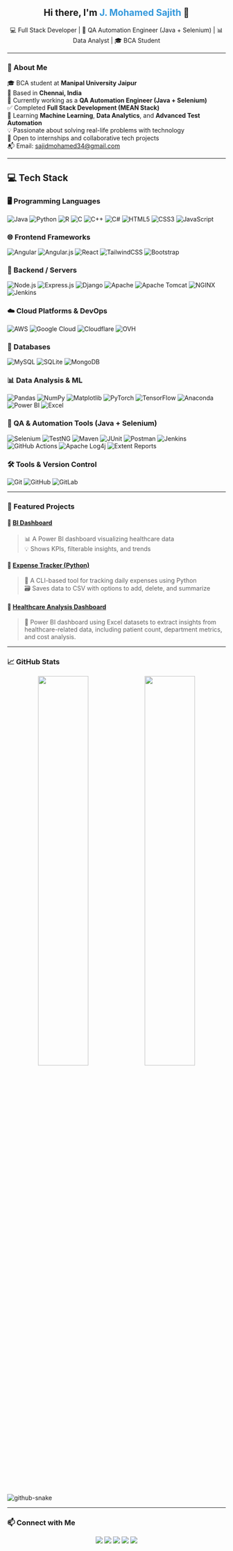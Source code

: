 <!-- Profile Header -->
<h2 align="center">Hi there, I'm <span style="color:#3498db;">J. Mohamed Sajith</span> 👋</h2>
<p align="center">
  💻 Full Stack Developer | 🧪 QA Automation Engineer (Java + Selenium) | 📊 Data Analyst | 🎓 BCA Student 
</p>

---

### 🚀 About Me

🎓 BCA student at **Manipal University Jaipur**  
📍 Based in **Chennai, India**  
💼 Currently working as a **QA Automation Engineer (Java + Selenium)**  
✅ Completed **Full Stack Development (MEAN Stack)**  
🧠 Learning **Machine Learning**, **Data Analytics**, and **Advanced Test Automation**  
💡 Passionate about solving real-life problems with technology  
🤝 Open to internships and collaborative tech projects  
📬 Email: sajidmohamed34@gmail.com  

---

## 💻 Tech Stack

### 🖥️ Programming Languages

![Java](https://img.shields.io/badge/java-%23ED8B00.svg?style=for-the-badge&logo=java&logoColor=white)
![Python](https://img.shields.io/badge/python-3670A0?style=for-the-badge&logo=python&logoColor=ffdd54)
![R](https://img.shields.io/badge/r-%23276DC3.svg?style=for-the-badge&logo=r&logoColor=white)
![C](https://img.shields.io/badge/c-%2300599C.svg?style=for-the-badge&logo=c&logoColor=white)
![C++](https://img.shields.io/badge/c++-%2300599C.svg?style=for-the-badge&logo=c%2B%2B&logoColor=white)
![C#](https://img.shields.io/badge/c%23-%23239120.svg?style=for-the-badge&logo=csharp&logoColor=white)
![HTML5](https://img.shields.io/badge/html5-%23E34F26.svg?style=for-the-badge&logo=html5&logoColor=white)
![CSS3](https://img.shields.io/badge/css3-%231572B6.svg?style=for-the-badge&logo=css3&logoColor=white)
![JavaScript](https://img.shields.io/badge/javascript-F7DF1E?style=for-the-badge&logo=javascript&logoColor=black)

### 🌐 Frontend Frameworks

![Angular](https://img.shields.io/badge/angular-%23DD0031.svg?style=for-the-badge&logo=angular&logoColor=white)
![Angular.js](https://img.shields.io/badge/angular.js-%23E23237.svg?style=for-the-badge&logo=angularjs&logoColor=white)
![React](https://img.shields.io/badge/react-%2320232a.svg?style=for-the-badge&logo=react&logoColor=%2361DAFB)
![TailwindCSS](https://img.shields.io/badge/tailwindcss-%2338B2AC.svg?style=for-the-badge&logo=tailwind-css&logoColor=white)
![Bootstrap](https://img.shields.io/badge/bootstrap-%238511FA.svg?style=for-the-badge&logo=bootstrap&logoColor=white)

### 🔧 Backend / Servers

![Node.js](https://img.shields.io/badge/Node.js-339933?style=for-the-badge&logo=node.js&logoColor=white)
![Express.js](https://img.shields.io/badge/Express.js-000000?style=for-the-badge&logo=express&logoColor=white)
![Django](https://img.shields.io/badge/django-%23092E20.svg?style=for-the-badge&logo=django&logoColor=white)
![Apache](https://img.shields.io/badge/apache-%23D42029.svg?style=for-the-badge&logo=apache&logoColor=white)
![Apache Tomcat](https://img.shields.io/badge/apache%20tomcat-%23F8DC75.svg?style=for-the-badge&logo=apache-tomcat&logoColor=black)
![NGINX](https://img.shields.io/badge/nginx-%23009639.svg?style=for-the-badge&logo=nginx&logoColor=white)
![Jenkins](https://img.shields.io/badge/jenkins-%232C5263.svg?style=for-the-badge&logo=jenkins&logoColor=white)

### ☁️ Cloud Platforms & DevOps

![AWS](https://img.shields.io/badge/AWS-%23FF9900.svg?style=for-the-badge&logo=amazon-aws&logoColor=white)
![Google Cloud](https://img.shields.io/badge/GoogleCloud-%234285F4.svg?style=for-the-badge&logo=google-cloud&logoColor=white)
![Cloudflare](https://img.shields.io/badge/Cloudflare-F38020?style=for-the-badge&logo=Cloudflare&logoColor=white)
![OVH](https://img.shields.io/badge/ovh-%23123F6D.svg?style=for-the-badge&logo=ovh&logoColor=#123F6D)
### 💾 Databases

![MySQL](https://img.shields.io/badge/mysql-4479A1.svg?style=for-the-badge&logo=mysql&logoColor=white)
![SQLite](https://img.shields.io/badge/sqlite-%2307405e.svg?style=for-the-badge&logo=sqlite&logoColor=white)
![MongoDB](https://img.shields.io/badge/MongoDB-%234ea94b.svg?style=for-the-badge&logo=mongodb&logoColor=white)

### 📊 Data Analysis & ML

![Pandas](https://img.shields.io/badge/pandas-%23150458.svg?style=for-the-badge&logo=pandas&logoColor=white)
![NumPy](https://img.shields.io/badge/numpy-%23013243.svg?style=for-the-badge&logo=numpy&logoColor=white)
![Matplotlib](https://img.shields.io/badge/Matplotlib-%23ffffff.svg?style=for-the-badge&logo=Matplotlib&logoColor=black)
![PyTorch](https://img.shields.io/badge/PyTorch-%23EE4C2C.svg?style=for-the-badge&logo=PyTorch&logoColor=white)
![TensorFlow](https://img.shields.io/badge/TensorFlow-%23FF6F00.svg?style=for-the-badge&logo=TensorFlow&logoColor=white)
![Anaconda](https://img.shields.io/badge/Anaconda-%2344A833.svg?style=for-the-badge&logo=anaconda&logoColor=white)
![Power BI](https://img.shields.io/badge/PowerBI-F2C811?style=for-the-badge&logo=powerbi&logoColor=black)
![Excel](https://img.shields.io/badge/Microsoft%20Excel-217346?style=for-the-badge&logo=microsoft-excel&logoColor=white)

### 🧪 QA & Automation Tools (Java + Selenium)

![Selenium](https://img.shields.io/badge/Selenium-43B02A?style=for-the-badge&logo=selenium&logoColor=white) 
![TestNG](https://img.shields.io/badge/TestNG-F2C53D?style=for-the-badge&logo=testng&logoColor=black) 
![Maven](https://img.shields.io/badge/Maven-C71A36?style=for-the-badge&logo=apachemaven&logoColor=white) 
![JUnit](https://img.shields.io/badge/JUnit-25A162?style=for-the-badge&logo=junit5&logoColor=white) 
![Postman](https://img.shields.io/badge/Postman-FF6C37?style=for-the-badge&logo=postman&logoColor=white) 
![Jenkins](https://img.shields.io/badge/Jenkins-D24939?style=for-the-badge&logo=jenkins&logoColor=white) 
![GitHub Actions](https://img.shields.io/badge/GitHub%20Actions-2088FF?style=for-the-badge&logo=github-actions&logoColor=white) 
![Apache Log4j](https://img.shields.io/badge/Log4j-EE2D2C?style=for-the-badge&logo=apache&logoColor=white) 
![Extent Reports](https://img.shields.io/badge/ExtentReports-0E76A8?style=for-the-badge&logo=report&logoColor=white)


### 🛠️ Tools & Version Control

![Git](https://img.shields.io/badge/git-%23F05033.svg?style=for-the-badge&logo=git&logoColor=white)
![GitHub](https://img.shields.io/badge/github-%23121011.svg?style=for-the-badge&logo=github&logoColor=white)
![GitLab](https://img.shields.io/badge/gitlab-%23181717.svg?style=for-the-badge&logo=gitlab&logoColor=white)

---

### 📂 Featured Projects

#### 🔹 [BI Dashboard](https://github.com/jojoman1/Bi-dashboard)

> 📊 A Power BI dashboard visualizing healthcare data  
> 💡 Shows KPIs, filterable insights, and trends

#### 🔹 [Expense Tracker (Python)](https://github.com/jojoman1/expense-tracker)

> 🧾 A CLI-based tool for tracking daily expenses using Python  
> 🗃️ Saves data to CSV with options to add, delete, and summarize

#### 🔹 [Healthcare Analysis Dashboard](https://github.com/jojoman1/Healthcare-Analysis)

> 🏥 Power BI dashboard using Excel datasets to extract insights from healthcare-related data, including patient count, department metrics, and cost analysis.

---

### 📈 GitHub Stats

<p align="center">
  <img src="https://github-readme-stats.vercel.app/api?username=jojoman1&show_icons=true&theme=tokyonight" width="48%" />
  <img src="https://github-readme-stats.vercel.app/api/top-langs/?username=jojoman1&layout=compact&theme=tokyonight" width="48%" />
</p>

<picture>
  <source media="(prefers-color-scheme: dark)" srcset="https://raw.githubusercontent.com/tobiasmeyhoefer/tobiasmeyhoefer/output/github-snake-dark.svg" />
  <source media="(prefers-color-scheme: light)" srcset="https://raw.githubusercontent.com/tobiasmeyhoefer/tobiasmeyhoefer/output/github-snake.svg" />
  <img alt="github-snake" src="https://raw.githubusercontent.com/tobiasmeyhoefer/tobiasmeyhoefer/output/github-snake.svg" />
</picture>

---

### 📫 Connect with Me

<p align="center">
  <a href="mailto:sajidmohamed34@gmail.com"><img src="https://img.shields.io/badge/Gmail-D14836?style=for-the-badge&logo=gmail&logoColor=white"></a>
  <a href="https://www.linkedin.com/in/mohamed-sajith-36579a188"><img src="https://img.shields.io/badge/LinkedIn-blue?style=for-the-badge&logo=linkedin&logoColor=white"></a>
  <a href="https://sajidmohamed.dev/light"><img src="https://img.shields.io/badge/Portfolio-grey?style=for-the-badge&logo=google-chrome"></a>
  <a href="https://ko-fi.com/sajidmohamed"><img src="https://img.shields.io/badge/Ko--fi-F16061?style=for-the-badge&logo=ko-fi&logoColor=white"></a>
  <a href="https://www.paypal.com/paypalme/realjojoman"><img src="https://img.shields.io/badge/PayPal-00457C?style=for-the-badge&logo=paypal&logoColor=white"></a>
</p>
